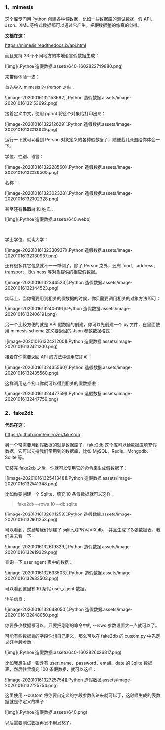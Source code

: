 ### **1、mimesis**



这个库专门用 Python 创建各种假数据，比如一些数据库的测试数据，假 API、Json、XML 等格式数据都可以通过它产生，把假数据整的像真的似得。

**文档在这：**

https://mimesis.readthedocs.io/api.html

而且支持 33 个不同地方的本地语言假数据生成：

![img](.Python 造假数据.assets/640-1602822749880.png)

来带你体验一波：

首先导入 mimesis 的 Person 对象：

![image-20201016132153692](.Python 造假数据.assets/image-20201016132153692.png)

接着定义中文，使用 pprint 将这个对象给打印出来：

![image-20201016132212629](.Python 造假数据.assets/image-20201016132212629.png)

运行一下就可以看到 Person 对象定义的各种假数据了，随便截几张图给你体会一下。



学位、性别、语言：

![image-20201016132228560](.Python 造假数据.assets/image-20201016132228560.png)

名称：

![image-20201016132302328](.Python 造假数据.assets/image-20201016132302328.png)



甚至还有**性取向** 和 姓氏：

![img](.Python 造假数据.assets/640.webp)

​        

学士学位、就读大学：

![image-20201016132330937](.Python 造假数据.assets/image-20201016132330937.png)



还有很多其它信息就不一一举例了，除了 Person 之外，还有 food、 address、transport、Business 等对象提供的相应假数据。

![image-20201016132344523](.Python 造假数据.assets/image-20201016132344523.png)





实际上，当你需要用到相关的假数据的时候，你只需要调用相关的对象方法即可：

![image-20201016132406191](.Python 造假数据.assets/image-20201016132406191.png)



另一个比较方便的就是 API 假数据的创建，你可以先创建一个 py 文件，在里面使用 mimesis.schema 定义要返回的 Json 参数数据格式：

![img](data:image/gif;base64,iVBORw0KGgoAAAANSUhEUgAAAAEAAAABCAYAAAAfFcSJAAAADUlEQVQImWNgYGBgAAAABQABh6FO1AAAAABJRU5ErkJggg==)![image-20201016132421200](.Python 造假数据.assets/image-20201016132421200.png)



接着在你需要返回 API 的方法中调用它即可：

![image-20201016132435560](.Python 造假数据.assets/image-20201016132435560.png)



这样调用这个接口你就可以得到相关的假数据啦：

![image-20201016132447759](.Python 造假数据.assets/image-20201016132447759.png)











### **2、fake2db**

**代码在这：**

https://github.com/emirozer/fake2db

另一个常需要用到假数据的就是数据库了，fake2db 这个库可以给数据库填充假数据，它可以支持我们常用到的数据库，比如 MySQL、Redis、Mongodb、Sqlite 等。



安装完 fake2db 之后，你就可以使用它的命令来生成假数据了：

![img](data:image/gif;base64,iVBORw0KGgoAAAANSUhEUgAAAAEAAAABCAYAAAAfFcSJAAAADUlEQVQImWNgYGBgAAAABQABh6FO1AAAAABJRU5ErkJggg==)![image-20201016132541348](.Python 造假数据.assets/image-20201016132541348.png)

比如你要创建一个 Sqlite，填充 10 条假数据就可以这样：

> fake2db --rows 10 --db sqlite

![image-20201016132601253](.Python 造假数据.assets/image-20201016132601253.png)



可以看到，这里帮我们创建了 sqlite_QPNVJVIX.db， 并且生成了多张数据表，我们进去看一下：

![image-20201016132619329](.Python 造假数据.assets/image-20201016132619329.png)



查询一下 user_agent 表中的数据：

![image-20201016132633503](.Python 造假数据.assets/image-20201016132633503.png)

可以看到这里有 10 条假 user_agent 数据。



注册信息：

![image-20201016132648050](.Python 造假数据.assets/image-20201016132648050.png)



你要多少数据都可以，只要把刚刚的命令中的 --rows 参数设置大一点就可以了。



可能有些数据表的字段你想自己定义，那么可以在 fake2db 的 custom.py 中先定义好字段参数：

![img](.Python 造假数据.assets/640-1602826026817.png)



比如我想生成一张含有 user_name、password、email、date 的 Sqlite 数据表，然后往里填充 100 条假数据，就可以这样：

![image-20201016132725754](.Python 造假数据.assets/image-20201016132725754.png)



这里使用 --custom 将你要自定义的字段参数传进来就可以了，这时候生成的表数据就是你定义的样子：

![img](.Python 造假数据.assets/640.png)







以后需要测试数据再发不用发愁了。